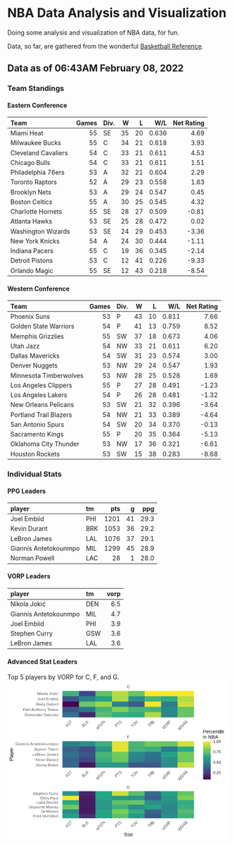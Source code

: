 # NBA Data Analysis and Visualization

Doing some analysis and visualization of NBA data, for fun.

Data, so far, are gathered from the wonderful [Basketball
Reference](https://www.basketball-reference.com/).

## Data as of 06:43AM February 08, 2022

### Team Standings

#### Eastern Conference

| Team                | Games | Div. |  W |  L |   W/L | Net Rating |
| :------------------ | ----: | :--- | -: | -: | ----: | ---------: |
| Miami Heat          |    55 | SE   | 35 | 20 | 0.636 |       4.69 |
| Milwaukee Bucks     |    55 | C    | 34 | 21 | 0.618 |       3.93 |
| Cleveland Cavaliers |    54 | C    | 33 | 21 | 0.611 |       4.53 |
| Chicago Bulls       |    54 | C    | 33 | 21 | 0.611 |       1.51 |
| Philadelphia 76ers  |    53 | A    | 32 | 21 | 0.604 |       2.29 |
| Toronto Raptors     |    52 | A    | 29 | 23 | 0.558 |       1.63 |
| Brooklyn Nets       |    53 | A    | 29 | 24 | 0.547 |       0.45 |
| Boston Celtics      |    55 | A    | 30 | 25 | 0.545 |       4.32 |
| Charlotte Hornets   |    55 | SE   | 28 | 27 | 0.509 |     \-0.81 |
| Atlanta Hawks       |    53 | SE   | 25 | 28 | 0.472 |       0.02 |
| Washington Wizards  |    53 | SE   | 24 | 29 | 0.453 |     \-3.36 |
| New York Knicks     |    54 | A    | 24 | 30 | 0.444 |     \-1.11 |
| Indiana Pacers      |    55 | C    | 19 | 36 | 0.345 |     \-2.14 |
| Detroit Pistons     |    53 | C    | 12 | 41 | 0.226 |     \-9.33 |
| Orlando Magic       |    55 | SE   | 12 | 43 | 0.218 |     \-8.54 |

#### Western Conference

| Team                   | Games | Div. |  W |  L |   W/L | Net Rating |
| :--------------------- | ----: | :--- | -: | -: | ----: | ---------: |
| Phoenix Suns           |    53 | P    | 43 | 10 | 0.811 |       7.66 |
| Golden State Warriors  |    54 | P    | 41 | 13 | 0.759 |       8.52 |
| Memphis Grizzlies      |    55 | SW   | 37 | 18 | 0.673 |       4.06 |
| Utah Jazz              |    54 | NW   | 33 | 21 | 0.611 |       6.20 |
| Dallas Mavericks       |    54 | SW   | 31 | 23 | 0.574 |       3.00 |
| Denver Nuggets         |    53 | NW   | 29 | 24 | 0.547 |       1.93 |
| Minnesota Timberwolves |    53 | NW   | 28 | 25 | 0.528 |       1.69 |
| Los Angeles Clippers   |    55 | P    | 27 | 28 | 0.491 |     \-1.23 |
| Los Angeles Lakers     |    54 | P    | 26 | 28 | 0.481 |     \-1.32 |
| New Orleans Pelicans   |    53 | SW   | 21 | 32 | 0.396 |     \-3.64 |
| Portland Trail Blazers |    54 | NW   | 21 | 33 | 0.389 |     \-4.64 |
| San Antonio Spurs      |    54 | SW   | 20 | 34 | 0.370 |     \-0.13 |
| Sacramento Kings       |    55 | P    | 20 | 35 | 0.364 |     \-5.13 |
| Oklahoma City Thunder  |    53 | NW   | 17 | 36 | 0.321 |     \-6.61 |
| Houston Rockets        |    53 | SW   | 15 | 38 | 0.283 |     \-8.68 |

### Individual Stats

#### PPG Leaders

| player                | tm  |  pts |  g |  ppg |
| :-------------------- | :-- | ---: | -: | ---: |
| Joel Embiid           | PHI | 1201 | 41 | 29.3 |
| Kevin Durant          | BRK | 1053 | 36 | 29.2 |
| LeBron James          | LAL | 1076 | 37 | 29.1 |
| Giannis Antetokounmpo | MIL | 1299 | 45 | 28.9 |
| Norman Powell         | LAC |   28 |  1 | 28.0 |

#### VORP Leaders

| player                | tm  | vorp |
| :-------------------- | :-- | ---: |
| Nikola Jokić          | DEN |  6.5 |
| Giannis Antetokounmpo | MIL |  4.7 |
| Joel Embiid           | PHI |  3.9 |
| Stephen Curry         | GSW |  3.6 |
| LeBron James          | LAL |  3.6 |

#### Advanced Stat Leaders

Top 5 players by VORP for C, F, and G.
![](README_files/figure-gfm/README-unnamed-chunk-7-1.png)<!-- -->
